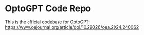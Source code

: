 # OptoGPT Code Repo

This is the official codebase for OptoGPT: https://www.oejournal.org/article/doi/10.29026/oea.2024.240062


